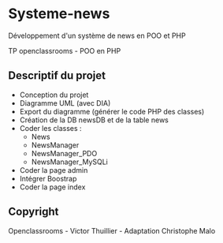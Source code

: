 # Systeme-news
Développement d'un système de news en POO et PHP

TP openclassrooms - POO en PHP

## Descriptif du projet
- Conception du projet
- Diagramme UML (avec DIA)
- Export du diagramme (générer le code PHP des classes)
- Création de la DB newsDB et de la table news
- Coder les classes :
    - News
    - NewsManager
    - NewsManager_PDO
    - NewsManager_MySQLi
- Coder la page admin
- Intégrer Boostrap
- Coder la page index

## Copyright
Openclassrooms - Victor Thuillier - Adaptation Christophe Malo